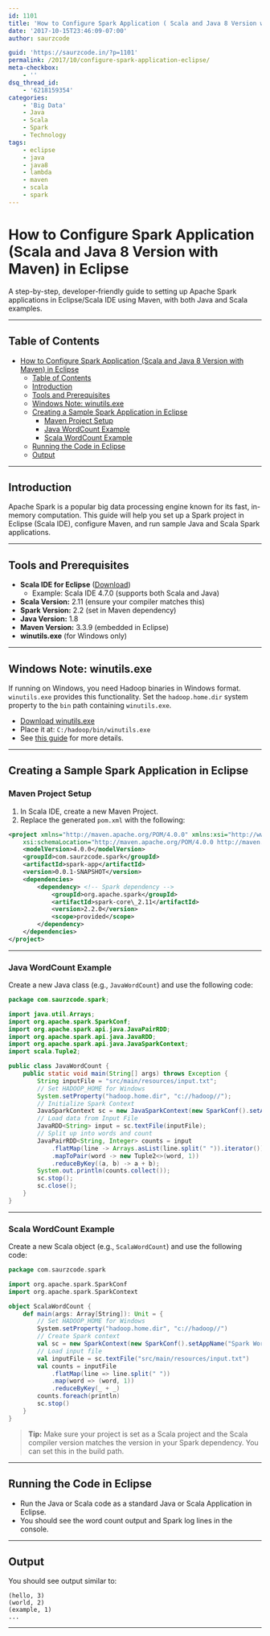 ```yaml
---
id: 1101
title: 'How to Configure Spark Application ( Scala and Java 8 Version with Maven ) in Eclipse.'
date: '2017-10-15T23:46:09-07:00'
author: saurzcode

guid: 'https://saurzcode.in/?p=1101'
permalink: /2017/10/configure-spark-application-eclipse/
meta-checkbox:
    - ''
dsq_thread_id:
    - '6218159354'
categories:
    - 'Big Data'
    - Java
    - Scala
    - Spark
    - Technology
tags:
    - eclipse
    - java
    - java8
    - lambda
    - maven
    - scala
    - spark
---
```


# How to Configure Spark Application (Scala and Java 8 Version with Maven) in Eclipse

A step-by-step, developer-friendly guide to setting up Apache Spark applications in Eclipse/Scala IDE using Maven, with both Java and Scala examples.

---

## Table of Contents

- [How to Configure Spark Application (Scala and Java 8 Version with Maven) in Eclipse](#how-to-configure-spark-application-scala-and-java-8-version-with-maven-in-eclipse)
	- [Table of Contents](#table-of-contents)
	- [Introduction](#introduction)
	- [Tools and Prerequisites](#tools-and-prerequisites)
	- [Windows Note: winutils.exe](#windows-note-winutilsexe)
	- [Creating a Sample Spark Application in Eclipse](#creating-a-sample-spark-application-in-eclipse)
		- [Maven Project Setup](#maven-project-setup)
		- [Java WordCount Example](#java-wordcount-example)
		- [Scala WordCount Example](#scala-wordcount-example)
	- [Running the Code in Eclipse](#running-the-code-in-eclipse)
	- [Output](#output)

---

## Introduction

Apache Spark is a popular big data processing engine known for its fast, in-memory computation. This guide will help you set up a Spark project in Eclipse (Scala IDE), configure Maven, and run sample Java and Scala Spark applications.

---

## Tools and Prerequisites

- **Scala IDE for Eclipse** ([Download](http://scala-ide.org/download/sdk.html))
    - Example: Scala IDE 4.7.0 (supports both Scala and Java)
- **Scala Version:** 2.11 (ensure your compiler matches this)
- **Spark Version:** 2.2 (set in Maven dependency)
- **Java Version:** 1.8
- **Maven Version:** 3.3.9 (embedded in Eclipse)
- **winutils.exe** (for Windows only)

---

## Windows Note: winutils.exe

If running on Windows, you need Hadoop binaries in Windows format. `winutils.exe` provides this functionality. Set the `hadoop.home.dir` system property to the `bin` path containing `winutils.exe`.

- [Download winutils.exe](http://public-repo-1.hortonworks.com/hdp-win-alpha/winutils.exe)
- Place it at: `C:/hadoop/bin/winutils.exe`
- See [this guide]({{site.baseurl}}/2019/09/running-spark-application-on-windows/) for more details.

---

## Creating a Sample Spark Application in Eclipse

### Maven Project Setup

1. In Scala IDE, create a new Maven Project.
2. Replace the generated `pom.xml` with the following:

```xml
<project xmlns="http://maven.apache.org/POM/4.0.0" xmlns:xsi="http://www.w3.org/2001/XMLSchema-instance"
	xsi:schemaLocation="http://maven.apache.org/POM/4.0.0 http://maven.apache.org/xsd/maven-4.0.0.xsd">
	<modelVersion>4.0.0</modelVersion>
	<groupId>com.saurzcode.spark</groupId>
	<artifactId>spark-app</artifactId>
	<version>0.0.1-SNAPSHOT</version>
	<dependencies>
		<dependency> <!-- Spark dependency -->
			<groupId>org.apache.spark</groupId>
			<artifactId>spark-core\_2.11</artifactId>
			<version>2.2.0</version>
			<scope>provided</scope>
		</dependency>
	</dependencies>
</project>
```

---

### Java WordCount Example

Create a new Java class (e.g., `JavaWordCount`) and use the following code:

```java
package com.saurzcode.spark;

import java.util.Arrays;
import org.apache.spark.SparkConf;
import org.apache.spark.api.java.JavaPairRDD;
import org.apache.spark.api.java.JavaRDD;
import org.apache.spark.api.java.JavaSparkContext;
import scala.Tuple2;

public class JavaWordCount {
	public static void main(String[] args) throws Exception {
		String inputFile = "src/main/resources/input.txt";
		// Set HADOOP_HOME for Windows
		System.setProperty("hadoop.home.dir", "c://hadoop//");
		// Initialize Spark Context
		JavaSparkContext sc = new JavaSparkContext(new SparkConf().setAppName("wordCount").setMaster("local[4]"));
		// Load data from Input File
		JavaRDD<String> input = sc.textFile(inputFile);
		// Split up into words and count
		JavaPairRDD<String, Integer> counts = input
			.flatMap(line -> Arrays.asList(line.split(" ")).iterator())
			.mapToPair(word -> new Tuple2<>(word, 1))
			.reduceByKey((a, b) -> a + b);
		System.out.println(counts.collect());
		sc.stop();
		sc.close();
	}
}
```

---

### Scala WordCount Example

Create a new Scala object (e.g., `ScalaWordCount`) and use the following code:

```scala
package com.saurzcode.spark

import org.apache.spark.SparkConf
import org.apache.spark.SparkContext

object ScalaWordCount {
	def main(args: Array[String]): Unit = {
		// Set HADOOP_HOME for Windows
		System.setProperty("hadoop.home.dir", "c://hadoop//")
		// Create Spark context
		val sc = new SparkContext(new SparkConf().setAppName("Spark WordCount").setMaster("local[4]"))
		// Load input file
		val inputFile = sc.textFile("src/main/resources/input.txt")
		val counts = inputFile
			.flatMap(line => line.split(" "))
			.map(word => (word, 1))
			.reduceByKey(_ + _)
		counts.foreach(println)
		sc.stop()
	}
}
```

> **Tip:** Make sure your project is set as a Scala project and the Scala compiler version matches the version in your Spark dependency. You can set this in the build path.

---

## Running the Code in Eclipse

- Run the Java or Scala code as a standard Java or Scala Application in Eclipse.
- You should see the word count output and Spark log lines in the console.

---

## Output

You should see output similar to:

```
(hello, 3)
(world, 2)
(example, 1)
...
```

---